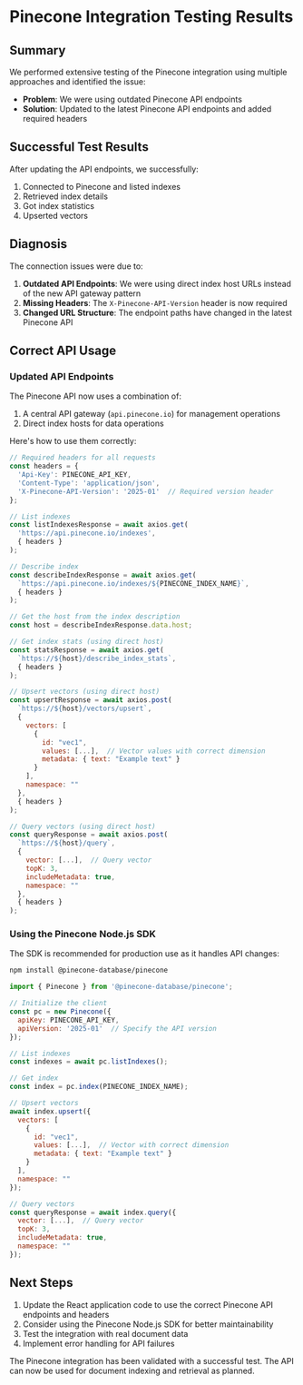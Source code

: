 # Pinecone Integration Testing Results

## Summary

We performed extensive testing of the Pinecone integration using multiple approaches and identified the issue:

- **Problem**: We were using outdated Pinecone API endpoints
- **Solution**: Updated to the latest Pinecone API endpoints and added required headers

## Successful Test Results

After updating the API endpoints, we successfully:
1. Connected to Pinecone and listed indexes
2. Retrieved index details
3. Got index statistics 
4. Upserted vectors

## Diagnosis

The connection issues were due to:

1. **Outdated API Endpoints**: We were using direct index host URLs instead of the new API gateway pattern
2. **Missing Headers**: The `X-Pinecone-API-Version` header is now required
3. **Changed URL Structure**: The endpoint paths have changed in the latest Pinecone API

## Correct API Usage

### Updated API Endpoints

The Pinecone API now uses a combination of:
1. A central API gateway (`api.pinecone.io`) for management operations
2. Direct index hosts for data operations

Here's how to use them correctly:

```javascript
// Required headers for all requests
const headers = {
  'Api-Key': PINECONE_API_KEY,
  'Content-Type': 'application/json',
  'X-Pinecone-API-Version': '2025-01'  // Required version header
};

// List indexes
const listIndexesResponse = await axios.get(
  'https://api.pinecone.io/indexes',
  { headers }
);

// Describe index
const describeIndexResponse = await axios.get(
  `https://api.pinecone.io/indexes/${PINECONE_INDEX_NAME}`,
  { headers }
);

// Get the host from the index description
const host = describeIndexResponse.data.host;

// Get index stats (using direct host)
const statsResponse = await axios.get(
  `https://${host}/describe_index_stats`,
  { headers }
);

// Upsert vectors (using direct host)
const upsertResponse = await axios.post(
  `https://${host}/vectors/upsert`,
  {
    vectors: [
      {
        id: "vec1",
        values: [...],  // Vector values with correct dimension
        metadata: { text: "Example text" }
      }
    ],
    namespace: ""
  },
  { headers }
);

// Query vectors (using direct host)
const queryResponse = await axios.post(
  `https://${host}/query`,
  {
    vector: [...],  // Query vector
    topK: 3,
    includeMetadata: true,
    namespace: ""
  },
  { headers }
);
```

### Using the Pinecone Node.js SDK

The SDK is recommended for production use as it handles API changes:

```bash
npm install @pinecone-database/pinecone
```

```javascript
import { Pinecone } from '@pinecone-database/pinecone';

// Initialize the client
const pc = new Pinecone({
  apiKey: PINECONE_API_KEY,
  apiVersion: '2025-01'  // Specify the API version
});

// List indexes
const indexes = await pc.listIndexes();

// Get index
const index = pc.index(PINECONE_INDEX_NAME);

// Upsert vectors
await index.upsert({
  vectors: [
    {
      id: "vec1",
      values: [...],  // Vector with correct dimension
      metadata: { text: "Example text" }
    }
  ],
  namespace: ""
});

// Query vectors
const queryResponse = await index.query({
  vector: [...],  // Query vector
  topK: 3,
  includeMetadata: true,
  namespace: ""
});
```

## Next Steps

1. Update the React application code to use the correct Pinecone API endpoints and headers
2. Consider using the Pinecone Node.js SDK for better maintainability
3. Test the integration with real document data
4. Implement error handling for API failures

The Pinecone integration has been validated with a successful test. The API can now be used for document indexing and retrieval as planned.